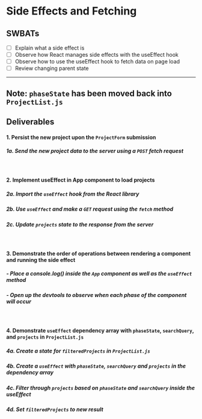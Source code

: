 # Side Effects and Fetching

## SWBATs

 - [ ] Explain what a side effect is
 - [ ] Observe how React manages side effects with the useEffect hook
 - [ ] Observe how to use the useEffect hook to fetch data on page load
 - [ ] Review changing parent state

 ---

 ## Note: `phaseState` has been moved back into `ProjectList.js`

 ## Deliverables


#### 1. Persist the new project upon the `ProjectForm` submission

##### 1a. Send the new project data to the server using a `POST` fetch request

<br />

#### 2. Implement useEffect in App component to load projects

##### 2a. Import the `useEffect` hook from the React library

##### 2b. Use `useEffect` and make a `GET` request using the `fetch` method

##### 2c. Update `projects` state to the response from the server

<br />

#### 3. Demonstrate the order of operations between rendering a component and running the side effect

##### - Place a console.log() inside the `App` component as well as the `useEffect` method

##### - Open up the devtools to observe when each phase of the component will occur 

<br />

#### 4. Demonstrate `useEffect` dependency array with `phaseState`, `searchQuery`, and `projects` in `ProjectList.js`

##### 4a. Create a state for `filteredProjects` in `ProjectList.js`

##### 4b. Create a `useEffect` with `phaseState`, `searchQuery` and `projects` in the dependency array 

##### 4c. Filter through `projects` based on `phaseState` and `searchQuery` inside the useEffect

##### 4d. Set `filteredProjects` to new result
